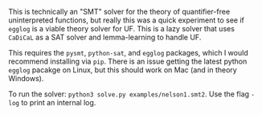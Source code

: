 This is technically an "SMT" solver for the theory of quantifier-free uninterpreted functions, but really this was a quick experiment to see if `egglog` is a viable theory solver for UF. This is a lazy solver that uses `CaDiCaL` as a SAT solver and lemma-learning to handle UF.

This requires the `pysmt`, `python-sat`, and `egglog` packages, which I would recommend installing via `pip`. There is an issue getting the latest python `egglog` pacakge on Linux, but this should work on Mac (and in theory Windows).

To run the solver: `python3 solve.py examples/nelson1.smt2`. Use the flag `-log` to print an internal log.
